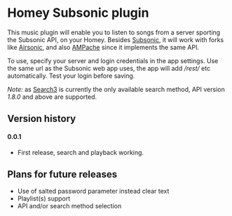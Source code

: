 # Homey Subsonic plugin

This music plugin will enable you to listen to songs from a server sporting the Subsonic API, on your Homey.
Besides [Subsonic](http://www.subsonic.org/), it will work with forks like [Airsonic](https://airsonic.github.io/), and also [AMPache](http://ampache.org/) since it implements the same API.

To use, specify your server and login credentials in the app settings. Use the same url as the Subsonic web app uses, the app will add */rest/* etc automatically. Test your login before saving.

*Note:* as [Search3](http://www.subsonic.org/pages/api.jsp#search3) is currently the only available search method, API version *1.8.0* and above are supported.

## Version history
#### 0.0.1
* First release, search and playback working.

## Plans for future releases
* Use of salted password parameter instead clear text
* Playlist(s) support
* API and/or search method selection
